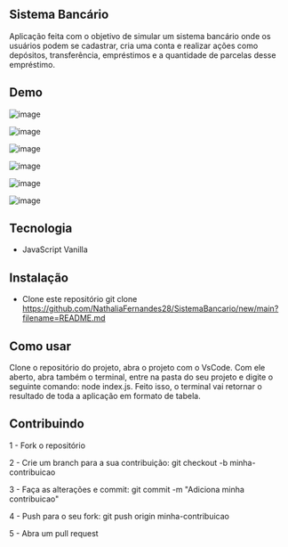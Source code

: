 ## Sistema Bancário

Aplicação feita com o objetivo de simular um sistema bancário onde os usuários podem se cadastrar, cria uma conta e realizar ações como depósitos, 
transferência, empréstimos e a quantidade de parcelas desse empréstimo. 

## Demo 
![image](https://github.com/NathaliaFernandes28/SistemaBancario/assets/88513545/3749310c-cd94-43e6-bde5-07f490897ba8)

![image](https://github.com/NathaliaFernandes28/SistemaBancario/assets/88513545/c87429f8-1050-41c0-abb7-4c1bc672f07e)

![image](https://github.com/NathaliaFernandes28/SistemaBancario/assets/88513545/f62b69f0-bee2-45bc-8eec-3c3eadb6e08c)

![image](https://github.com/NathaliaFernandes28/SistemaBancario/assets/88513545/3954c954-550d-4b86-8a90-0caf7159a57b)

![image](https://github.com/NathaliaFernandes28/SistemaBancario/assets/88513545/2ca4cfd4-1967-45d7-8497-ca0cdedc0a8c)

![image](https://github.com/NathaliaFernandes28/SistemaBancario/assets/88513545/5861ef1a-5ef1-4090-bfea-972ee517e0d7)

## Tecnologia 

* JavaScript Vanilla

## Instalação

* Clone este repositório git clone
  https://github.com/NathaliaFernandes28/SistemaBancario/new/main?filename=README.md

## Como usar

  Clone o repositório do projeto, abra o projeto com o VsCode. Com ele aberto, abra também o terminal, entre na pasta do seu projeto e digite o seguinte comando:
  node index.js. Feito isso, o terminal vai retornar o resultado de toda a aplicação em formato de tabela.

## Contribuindo

1 - Fork o repositório
  
  2 - Crie um branch para a sua contribuição: git checkout -b minha-contribuicao
  
  3 - Faça as alterações e commit: git commit -m "Adiciona minha contribuicao"
  
  4 - Push para o seu fork: git push origin minha-contribuicao
  
  5 - Abra um pull request

  


